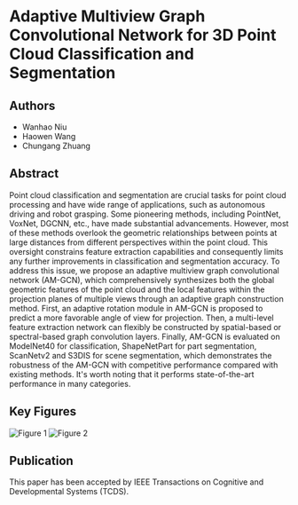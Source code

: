 # Adaptive Multiview Graph Convolutional Network for 3D Point Cloud Classification and Segmentation

## Authors
- Wanhao Niu
- Haowen Wang
- Chungang Zhuang

## Abstract
Point cloud classification and segmentation are crucial tasks for point cloud processing and have wide range of applications, such as autonomous driving and robot grasping. Some pioneering methods, including PointNet, VoxNet, DGCNN, etc., have made substantial advancements. However, most of these methods overlook the geometric relationships between points at large distances from different perspectives within the point cloud. This oversight constrains feature extraction capabilities and consequently limits any further improvements in classification and segmentation accuracy. To address this issue, we propose an adaptive multiview graph convolutional network (AM-GCN), which comprehensively synthesizes both the global geometric features of the point cloud and the local features within the projection planes of multiple views through an adaptive graph construction method. First, an adaptive rotation module in AM-GCN is proposed to predict a more favorable angle of view for projection. Then, a multi-level feature extraction network can flexibly be constructed by spatial-based or spectral-based graph convolution layers. Finally, AM-GCN is evaluated on ModelNet40 for classification, ShapeNetPart for part segmentation, ScanNetv2 and S3DIS for scene segmentation, which demonstrates the robustness of the AM-GCN with competitive performance compared with existing methods. It's worth noting that it performs state-of-the-art performance in many categories.

## Key Figures
![Figure 1](path/to/your/figure1.png)
![Figure 2](path/to/your/figure2.png)

## Publication
This paper has been accepted by IEEE Transactions on Cognitive and Developmental Systems (TCDS).

